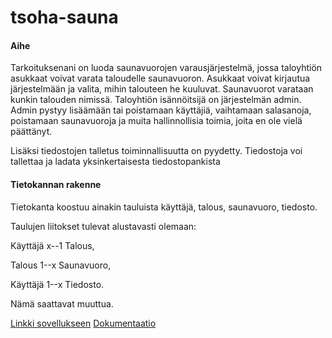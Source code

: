 # tsoha-sauna

#### Aihe 

Tarkoituksenani on luoda saunavuorojen varausjärjestelmä, jossa taloyhtiön asukkaat voivat varata taloudelle saunavuoron. Asukkaat voivat kirjautua järjestelmään ja valita, mihin talouteen he kuuluvat. Saunavuorot varataan kunkin talouden nimissä. Taloyhtiön isännöitsijä on järjestelmän admin. Admin pystyy lisäämään tai poistamaan käyttäjiä, vaihtamaan salasanoja, poistamaan saunavuoroja ja muita hallinnollisia toimia, joita en ole vielä päättänyt. 

Lisäksi tiedostojen talletus toiminnallisuutta on pyydetty. Tiedostoja voi tallettaa ja ladata yksinkertaisesta tiedostopankista

#### Tietokannan rakenne

Tietokanta koostuu ainakin tauluista käyttäjä, talous, saunavuoro, tiedosto.

Taulujen liitokset tulevat alustavasti olemaan: 

Käyttäjä x--1 Talous,

Talous 1--x Saunavuoro,

Käyttäjä 1--x Tiedosto.

Nämä saattavat muuttua.

[Linkki sovellukseen](https://tsoha-sauna.herokuapp.com/)
[Dokumentaatio](https://github.com/selinale/tsoha-sauna/blob/master/documentation/documentation)
